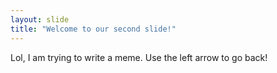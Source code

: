 ```yaml
---
layout: slide
title: "Welcome to our second slide!"
---
```

Lol, I am trying to write a meme.
Use the left arrow to go back!
